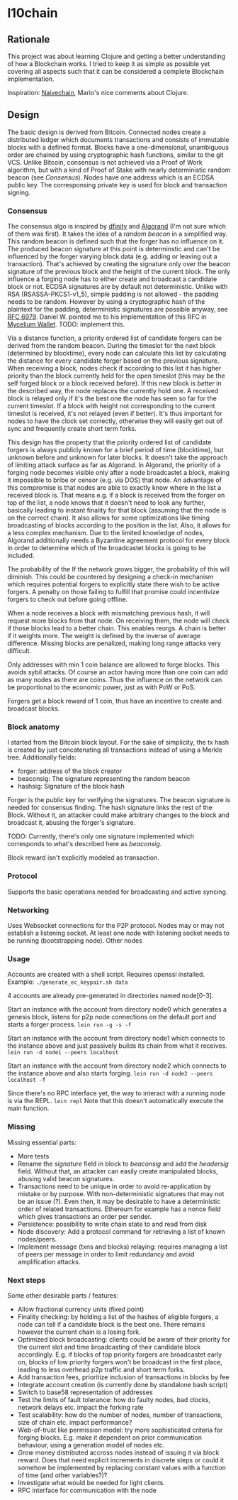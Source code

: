 # l10chain

## Rationale

This project was about learning Clojure and getting a better understanding of how a Blockchain works.
I tried to keep it as simple as possible yet covering all aspects such that it can be considered a complete Blockchain implementation.

Inspiration: [Naivechain](https://medium.com/@lhartikk/a-blockchain-in-200-lines-of-code-963cc1cc0e54#.v23r0k1r5), Mario's nice comments about Clojure.

## Design

The basic design is derived from Bitcoin.
Connected nodes create a distributed ledger which documents transactions and consists of immutable blocks with a defined format.
Blocks have a one-dimensional, unambiguous order are chained by using cryptographic hash functions, similar to the git VCS.
Unlike Bitcoin, consensus is not achieved via a Proof of Work algorithm, but with a kind of Proof of Stake with nearly deterministic random beacon (see *Consensus*).
Nodes have one address which is an ECDSA public key. The corresponsing private key is used for block and transaction signing.

### Consensus

The consensus algo is inspired by [dfinity](http://dfinity.network) and [Algorand](https://arxiv.org/pdf/1607.01341.pdf) (I'm not sure which of them was first).
It takes the idea of a *random beacon* in a simplified way.
This random beacon is defined such that the forger has no influence on it. The produced beacon signature at this point is determinstic and can't be influenced by the forger varying block data (e.g. adding or leaving out a transaction).
That's achieved by creating the signature only over the beacon signature of the previous block and the height of the current block.
The only influence a forging node has to either create and broadcast a candidate block or not.
ECDSA signatures are by default not deterministic. Unlike with RSA (RSASSA-PKCS1-v1_5), simple padding is not allowed - the padding needs to be random.
However by using a cryptographic hash of the plaintext for the padding, deterministic signatures are possible anyway, see [RFC 6979](https://tools.ietf.org/html/rfc6979).
Daniel W. pointed me to his implementation of this RFC in [Mycelium Wallet](https://github.com/mycelium-com/wallet/blob/fb12ac9d9149b12ecc5a50694e6815b9d11adca4/bitlib/src/main/java/com/mrd/bitlib/crypto/InMemoryPrivateKey.java#L227).
TODO: implement this.

Via a distance function, a priority ordered list of candidate forgers can be derived from the random beacon.
During the timeslot for the next block (determined by blocktime), every node can calculate this list by calculating the distance for every candidate forger based on the previous signature.
When receiving a block, nodes check if according to this list it has higher priority than the block currently held for the open timeslot (this may be the self forged block or a block received before).
If this new block is *better* in the described way, the node replaces the currently hold one.
A received block is relayed only if it's the best one the node has seen so far for the current timeslot.
If a block with height not corresponding to the current timeslot is received, it's not relayed (even if better).
It's thus important for nodes to have the clock set correctly, otherwise they will easily get out of sync and frequently create short term forks.

This design has the property that the priority ordered list of candidate forgers is always publicly known for a brief period of time (blocktime), but unknown before and unknown for later blocks.
It doesn't take the approach of limiting attack surface as far as Algorand. In Algorand, the priority of a forging node becomes visible only after a node broadcastet a block, making it impossible to bribe or censor (e.g. via DOS) that node.
An advantage of this compromise is that nodes are able to exactly know where in the list a received block is. That means e.g. if a block is received from the forger on top of the list, a node knows that it doesn't need to look any further, basically leading to instant finality for that block (assuming that the node is on the correct chain).
It also allows for some optimizations like timing broadcasting of blocks according to the position in the list.
Also, it allows for a less complex mechanism. Due to the limited knowledge of nodes, Algorand additionally needs a Byzantine agreement protocol for every block in order to determine which of the broadcastet blocks is going to be included.

The probability of the 
If the network grows bigger, the probability of this will diminish. This could be countered by designing a check-in mechanism which requires potential forgers to explicitly state there wish to be active forgers. A penalty on those failing to fulfill that promise could incentivize forgers to check out before going offline.

When a node receives a block with mismatching previous hash, it will request more blocks from that node. On receiving them, the node will check if those blocks lead to a better chain. This enables reorgs.
A chain is better if it weights more.
The weight is defined by the inverse of average difference. Missing blocks are penalized, making long range attacks very difficult.

Only addresses with min 1 coin balance are allowed to forge blocks. This avoids sybil attacks.
Of course an actor having more than one coin can add as many nodes as there are coins. Thus the influence on the network can be proportional to the economic power, just as with PoW or PoS.

Forgers get a block reward of 1 coin, thus have an incentive to create and broadcast blocks.

### Block anatomy

I started from the Bitcoin block layout. For the sake of simplicity, the tx hash is created by just concatenating all transactions instead of using a Merkle tree.
Additionally fields:
* forger: address of the block creator
* beaconsig: The signature representing the random beacon
* hashsig: Signature of the block hash

Forger is the public key for verifying the signatures.
The beacon signature is needed for consensus finding.
The hash signature links the rest of the Block. Without it, an attacker could make arbitrary changes to the block and broadcast it, abusing the forger's signature.

TODO: Currently, there's only one signature implemented which corresponds to what's described here as *beaconsig*.

Block reward isn't explicitly modeled as transaction.

### Protocol

Supports the basic operations needed for broadcasting and active syncing.

### Networking

Uses Websocket connections for the P2P protocol.
Nodes may or may not establish a listening socket.
At least one node with listening socket needs to be running (bootstrapping node). Other nodes 

### Usage

Accounts are created with a shell script. Requires openssl installed.
Example: `./generate_ec_keypair.sh data`

4 accounts are already pre-generated in directories named node[0-3].

Start an instance with the account from directory node0 which generates a genesis block, listens for p2p node connections on the default port and starts a forger process.
`lein run -g -s -f`

Start an instance with the account from directory node1 which connects to the instance above and just passively builds its chain from what it receives.
`lein run -d node1 --peers localhost`

Start an instance with the account from directory node2 which connects to the instance above and also starts forging.
`lein run -d node2 --peers localhost -f`

Since there's no RPC interface yet, the way to interact with a running node is via the REPL.
`lein repl`
Note that this doesn't automatically execute the main function. 

### Missing

Missing essential parts: 

* More tests
* Rename the *signature* field in block to *beaconsig* and add the *headersig* field. Without that, an attacker can easily create manipulated blocks, abusing valid beacon signatures.
* Transactions need to be unique in order to avoid re-application by mistake or by purpose. With non-deterministic signatures that may not be an issue (?). Even then, it may be desirable to have a deterministic order of related transactions. Ethereum for example has a nonce field which gives transactions an order per sender.
* Persistence: possibility to write chain state to and read from disk
* Node discovery: Add a protocol command for retrieving a list of known nodes/peers.
* Implement message (txns and blocks) relaying: requires managing a list of peers per message in order to limit redundancy and avoid amplification attacks.

### Next steps

Some other desirable parts / features:

* Allow fractional currency units (fixed point)
* Finality checking: by holding a list of the hashes of eligible forgers, a node can tell if a candidate block is the best one. There remains however the current chain is a losing fork.
* Optimized block broadcasting: clients could be aware of their priority for the current slot and time broadcasting of their candidate block accordingly. E.g. if blocks of top priority forgers are broadcastet early on, blocks of low priority forgers won't be broadcast in the first place, leading to less overhead p2p traffic and short term forks. 
* Add transaction fees, prioritize inclusion of transactions in blocks by fee
* Integrate account creation (is currently done by standalone bash script)
* Switch to base58 representation of addresses
* Test the limits of fault tolerance: how do faulty nodes, bad clocks, network delays etc. impact the forking rate
* Test scalability: how do the number of nodes, number of transactions, size of chain etc. impact performance?
* Web-of-trust like permission model: try more sophisticated criteria for forging blocks. E.g. make it dependent on prior communication behaviour, using a generation model of nodes etc.
* *Grow* money distributed accross nodes instead of issuing it via block reward. Does that need explicit increments in discrete steps or could it somehow be implemented by replacing constant values with a function of time (and other variables?)?
* Investigate what would be needed for light clients.
* RPC interface for communication with the node
